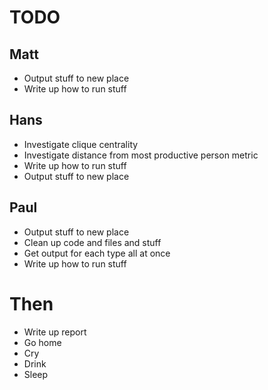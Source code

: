 # TODO

## Matt
- Output stuff to new place
- Write up how to run stuff

## Hans
- Investigate clique centrality
- Investigate distance from most productive person metric
- Write up how to run stuff
- Output stuff to new place

## Paul
- Output stuff to new place
- Clean up code and files and stuff
- Get output for each type all at once
- Write up how to run stuff


# Then
- Write up report
- Go home
- Cry
- Drink
- Sleep
